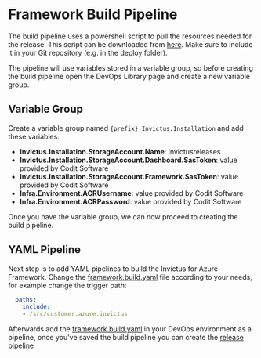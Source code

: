 # Framework Build Pipeline

The build pipeline uses a powershell script to pull the resources needed for the release. This script can be downloaded from [here](https://github.com/invictus-integration/docs-ifa/blob/master/dashboard/installation/scripts/Invictus-GetSources.ps1). Make sure to include it in your Git repository (e.g. in the deploy folder).

The pipeline will use variables stored in a variable group, so before creating the build pipeline open the DevOps Library page and create a new variable group.

## Variable Group

Create a variable group named `{prefix}.Invictus.Installation` and add these variables:

- **Invictus.Installation.StorageAccount.Name**: invictusreleases
- **Invictus.Installation.StorageAccount.Dashboard.SasToken**: value provided by Codit Software
- **Invictus.Installation.StorageAccount.Framework.SasToken**: value provided by Codit Software
- **Infra.Environment.ACRUsername**: value provided by Codit Software
- **Infra.Environment.ACRPassword**: value provided by Codit Software

Once you have the variable group, we can now proceed to creating the build pipeline.

## YAML Pipeline
Next step is to add YAML pipelines to build the Invictus for Azure Framework. Change the [framework.build.yaml](./pipelines/framework.build.yaml) file according to your needs, for example change the trigger path:
``` yaml
  paths:
    include:
    - /src/customer.azure.invictus
```

Afterwards add the [framework.build.yaml](./pipelines/framework.build.yaml) in your DevOps environment as a pipeline, once you've saved the build pipeline you can create the [release pipeline](framework-releasepipeline.md)
